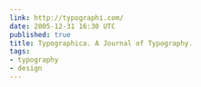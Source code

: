 ```yaml
---
link: http://typographi.com/
date: 2005-12-31 16:30 UTC
published: true
title: Typographica. A Journal of Typography.
tags:
- typography
- design
---
```



